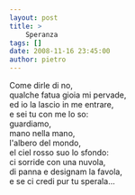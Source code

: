 ```yaml
---
layout: post
title: >
    Speranza
tags: []
date: 2008-11-16 23:45:00
author: pietro
---
```

Come dirle di no,<br/>qualche fatua gioia mi pervade,<br/>ed io la lascio in me entrare,<br/>e sei tu con me lo so:<br/>guardiamo,<br/>mano nella mano,<br/>l'albero del mondo,<br/>el ciel rosso suo lo sfondo:<br/>ci sorride con una nuvola,<br/>di panna e designam la favola,<br/>e se ci credi pur tu sperala...
